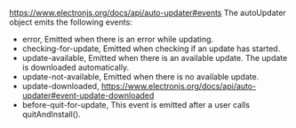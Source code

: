 <https://www.electronjs.org/docs/api/auto-updater#events>
The autoUpdater object emits the following events:

- error, Emitted when there is an error while updating.
- checking-for-update, Emitted when checking if an update has started.
- update-available, Emitted when there is an available update. The update is downloaded automatically.
- update-not-available, Emitted when there is no available update.
- update-downloaded, <https://www.electronjs.org/docs/api/auto-updater#event-update-downloaded>
- before-quit-for-update, This event is emitted after a user calls quitAndInstall().
